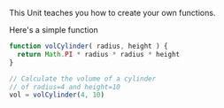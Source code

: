 This Unit teaches you how to create your own functions.

Here's a simple function

```javascript
function volCylinder( radius, height ) {
  return Math.PI * radius * radius * height
}

// Calculate the volume of a cylinder 
// of radius=4 and height=10
vol = volCylinder(4, 10)
```

